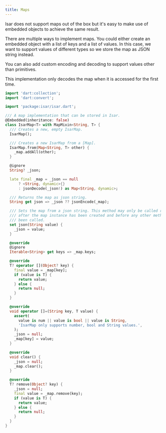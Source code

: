 ```yaml
---
title: Maps
---
```


Isar does not support maps out of the box but it's easy to make use of embedded objects to achieve the same result.

There are multiple ways to implement maps. You could either create an embedded object with a list of keys and a list of values. In this case, we want to support values of different types so we store the map as JSON string instead.

You can also add custom encoding and decoding to support values other than primitives.

This implementation only decodes the map when it is accessed for the first time.

```dart
import 'dart:collection';
import 'dart:convert';

import 'package:isar/isar.dart';

/// A map implementation that can be stored in Isar.
@Embedded(inheritance: false)
class IsarMap<T> with MapMixin<String, T> {
  /// Creates a new, empty IsarMap.
  IsarMap();

  /// Creates a new IsarMap from a [Map].
  IsarMap.from(Map<String, T> other) {
    _map.addAll(other);
  }

  @ignore
  String? _json;

  late final _map = _json == null
      ? <String, dynamic>{}
      : jsonDecode(_json!) as Map<String, dynamic>;

  /// Returns the map as json string.
  String get json => _json ?? jsonEncode(_map);

  /// Sets the map from a json string. This method may only be called right
  /// after the map instance has been created and before any other method has
  /// been called.
  set json(String value) {
    _json = value;
  }

  @override
  @ignore
  Iterable<String> get keys => _map.keys;

  @override
  T? operator [](Object? key) {
    final value = _map[key];
    if (value is T) {
      return value;
    } else {
      return null;
    }
  }

  @override
  void operator []=(String key, T value) {
    assert(
      value is num || value is bool || value is String,
      'IsarMap only supports number, bool and String values.',
    );
    _json = null;
    _map[key] = value;
  }

  @override
  void clear() {
    _json = null;
    _map.clear();
  }

  @override
  T? remove(Object? key) {
    _json = null;
    final value = _map.remove(key);
    if (value is T) {
      return value;
    } else {
      return null;
    }
  }
}
```